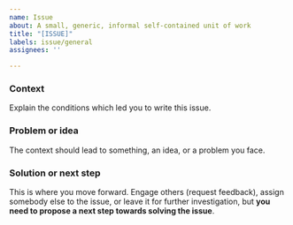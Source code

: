 ```yaml
---
name: Issue
about: A small, generic, informal self-contained unit of work
title: "[ISSUE]"
labels: issue/general
assignees: ''

---
```


### Context
Explain the conditions which led you to write this issue.

### Problem or idea
The context should lead to something, an idea, or a problem you face.

### Solution or next step
This is where you move forward. Engage others (request feedback), assign somebody else to the issue, or leave it for further investigation, but **you need to propose a next step towards solving the issue**.
